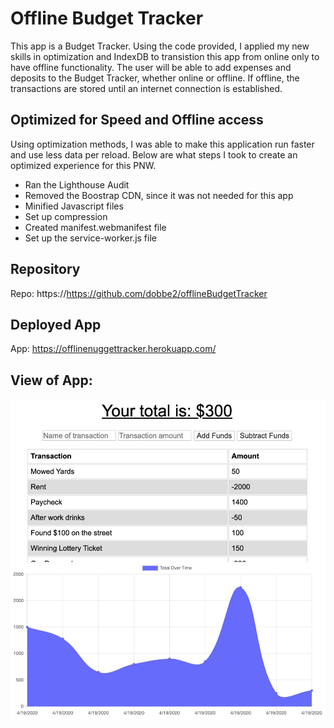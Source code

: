 # Offline Budget Tracker

This app is a Budget Tracker. Using the code provided, I applied my new skills in optimization and IndexDB to transistion this app from online only to have offline functionality. The user will be able to add expenses and deposits to the Budget Tracker, whether online or offline.  If offline, the transactions are stored until an internet connection is established.

## Optimized for Speed and Offline access

Using optimization methods, I was able to make this application run faster and use less data per reload. Below are what steps I took to create an optimized experience for this PNW.

- Ran the Lighthouse Audit
- Removed the Boostrap CDN, since it was not needed for this app
- Minified Javascript files
- Set up compression
- Created manifest.webmanifest file
- Set up the service-worker.js file

## Repository
Repo: https://https://github.com/dobbe2/offlineBudgetTracker

## Deployed App
App: https://offlinenuggettracker.herokuapp.com/

## View of App:
![budgetTrackerApp](/public/icons/app.png)

